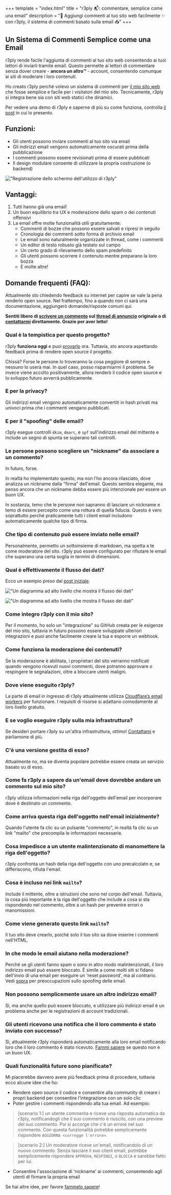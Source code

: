 +++
template = "index.html"
title = "r3ply 📬: commentare, semplice come una email"
description = "💬 Aggiungi commenti al tuo sito web facilmente ✨ con r3ply, il sistema di commenti basato sulla email 📥"
+++

## Un Sistema di Commenti Semplice come una Email

r3ply rende facile l'aggiunta di commenti al tuo sito web consentendo ai tuoi lettori di inviarli tramite email. Questo permette ai lettori di commentare senza dover creare - **ancora un altro™️** - account, consentendo comunque ai siti di moderare i loro contenuti.

Ho creato r3ply perché volevo un sistema di commenti per [il mio sito web](https://spenc.es/) che fosse semplice e facile per i visitatori del mio sito. Tecnicamente, r3ply si integra bene sia con siti web statici che dinamici.

Per vedere una demo di r3ply e saperne di più su come funziona, controlla [il post](https://spenc.es/writing/email-as-a-commenting-system/) in cui lo presento.

## Funzioni:
* Gli utenti possono inviare commenti al tuo sito via email
* Gli indirizzi email vengono automaticamente oscurati prima della pubblicazione
* I commenti possono essere revisionati prima di essere pubblicati
* Il design modulare consente di utilizzare la propria costruzione (o backend)

!["Registrazione dello schermo dell'utilizzo di r3ply"](/screenrecording_md.webp "Il tuo client email è probabilmente molto più comodo per scrivere rispetto al browser. Ad esempio, le bozze vengono salvate automaticamente e puoi scorrere l'articolo mentre pensi a ciò che stai scrivendo.")

## Vantaggi:
1. Tutti hanno già una email!
2. Un buon equilibrio tra UX e moderazione dello spam o dei contenuti offensivi
3. La email offre molte funzionalità utili gratuitamente:
    * Commenti di bozze che possono essere salvati e ripresi in seguito
    * Cronologia dei commenti sotto forma di archivio email
    * Le email sono naturalmente organizzate in thread, come i commenti
    * Un editor di testo robusto già testato sul campo
    * Un certo grado di rilevamento dello spam predefinito
    * Gli utenti possono scorrere il contenuto mentre preparano la loro bozza
    * E molte altre!

## Domande frequenti (FAQ):

Attualmente sto chiedendo feedback su internet per capire se vale la pena renderlo open source. Nel frattempo, fino a quando non ci sarà una documentazione, aggiungerò domande/risposte comuni qui.

**Sentiti libero di [scrivere un commento](https://spenc.es/writing/email-as-a-commenting-system/#comments) sul [thread di annuncio](https://spenc.es/writing/email-as-a-commenting-system/) originale o di [contattarmi](https://spenc.es/contact/) direttamente. Grazie per aver letto!**

<div class="px-4 border border-[#020D2B] rounded-xl">

### Qual è la tempistica per questo progetto?
r3ply **funziona oggi** e puoi [provarlo](https://spenc.es/writing/email-as-a-commenting-system/#comments) ora. Tuttavia, sto ancora aspettando feedback prima di rendere open source il progetto.

Chissà? Forse le persone lo troveranno la cosa peggiore di sempre e nessuno lo userà mai. In quel caso, posso risparmiarmi il problema. Se invece viene accolto positivamente, allora renderò il codice open source e lo sviluppo futuro avverrà pubblicamente.

### E per la privacy?
Gli indirizzi email vengono automaticamente convertiti in hash privati ma univoci prima che i commenti vengano pubblicati.

### E per il "spoofing" delle email?
r3ply esegue controlli `dkim`, `dmarc`, e `spf` sull'indirizzo email del mittente e include un segno di spunta se superano tali controlli.

### Le persone possono scegliere un "nickname" da associare a un commento?
In futuro, forse.

In realtà ho implementato questo, ma non l'ho ancora rilasciato, dove analizza un nickname dalla "firma" dell'email. Questo sembra elegante, ma penso ancora che un nickname debba essere più intenzionale per essere un buon UX.

In sostanza, temo che le persone non sapranno di lasciare un nickname e temo di essere percepito come una rottura di quella fiducia. Questo è vero soprattutto perché praticamente tutti i client email includono automaticamente qualche tipo di firma.

### Che tipo di contenuto può essere inviato nelle email?
Personalmente, permetto un sottoinsieme di markdown, ma spetta a te come moderatore del sito. r3ply può essere configurato per rifiutare le email che superano una certa soglia in termini di dimensioni.

### Qual è effettivamente il flusso dei dati?
Ecco un esempio preso dal [post iniziale](https://spenc.es/writing/email-as-a-commenting-system/#comments).

<div class="md:hidden bg-slate-900 border border-red-400 not-prose py-4">

!["Un diagramma ad alto livello che mostra il flusso dei dati"](high-level-arch_v.webp "Il flusso dei dati è circolare, inizia e termina con la costruzione/rendering del sito.")

</div>

<div class="hidden md:block bg-slate-900 border border-red-400 not-prose">

!["Un diagramma ad alto livello che mostra il flusso dei dati"](high-level-arch_h.webp "Il flusso dei dati è circolare, inizia e termina con la costruzione/rendering del sito.")

</div>

### Come integro r3ply con il mio sito?
Per il momento, ho solo un "integrazione" su GitHub creata per le esigenze del mio sito, tuttavia in futuro possono essere sviluppate ulteriori integrazioni e puoi anche facilmente creare la tua e esporre un webhook.

### Come funziona la moderazione dei contenuti?
Se la moderazione è abilitata, i proprietari del sito verranno notificati quando vengono ricevuti nuovi commenti, dove potranno approvare o respingere le segnalazioni, oltre a bloccare utenti maligni.

### Dove viene eseguito r3ply?
La parte di email in ingresso di r3ply attualmente utilizza [Cloudflare’s email workers](https://workers.cloudflare.com) per funzionare. I requisiti di risorse si adattano comodamente al loro livello gratuito.

### E se voglio eseguire r3ply sulla mia infrastruttura?
Se desideri portare r3ply su un'altra infrastruttura, ottimo! [Contattami](https://spenc.es/contact/) e parliamone di più.

### C'è una versione gestita di esso?
Attualmente no, ma se diventa popolare potrebbe essere creata un servizio basato su di esso.

### Come fa r3ply a sapere da un'email dove dovrebbe andare un commento sul mio sito?
r3ply utilizza informazioni nella riga dell'oggetto dell'email per incorporare dove è destinato un commento.

### Come arriva questa riga dell'oggetto nell'email inizialmente?
Quando l'utente fa clic su un pulsante "commento", in realtà fa clic su un link "mailto" che precompila le informazioni necessarie.

### Cosa impedisce a un utente malintenzionato di manomettere la riga dell'oggetto?
r3ply confronta un hash della riga dell'oggetto con uno precalcolato e, se differiscono, rifiuta l'email.

### Cosa è incluso nei link `mailto`?
Include il mittente, oltre a istruzioni che sono nel corpo dell'email. Tuttavia, la cosa più importante è la riga dell'oggetto che include a cosa si sta rispondendo nel commento, oltre a un hash per prevenire errori o manomissioni.

### Come viene generato questo link `mailto`?
Il tuo sito deve crearlo, poiché solo il tuo sito sa dove inserire i commenti nell'HTML.

### In che modo le email aiutano nella moderazione?
Perché se gli utenti fanno spam o sono in altro modo malintenzionati, il loro indirizzo email può essere bloccato. È simile a come molti siti si fidano dell'invio di una email per eseguire un 'reset password', ma al contrario. Vedi [sopra](#e-per-il-spoofing-delle-email) per preoccupazioni sullo spoofing delle email.

### Non possono semplicemente usare un altro indirizzo email?
Sì, ma anche quello può essere bloccato, e utilizzare più indirizzi email è un problema anche per le registrazioni di account tradizionali.

### Gli utenti ricevono una notifica che il loro commento è stato inviato con successo?
Sì, attualmente r3ply risponderà automaticamente alla loro email notificando loro che il loro commento è stato ricevuto. [Fammi sapere](https://spenc.es/contact) se questo non è un buon UX.

### Quali funzionalità future sono pianificate?

Mi piacerebbe davvero avere più feedback prima di procedere, tuttavia ecco alcune idee che ho:

* Rendere open source il codice e consentire alla community di creare i propri backend per consentire l'integrazione con un solo clic
* Poter gestire i commenti rispondendo alla tua email. Ad esempio:
> [scenario 1:] un utente commenta e riceve una risposta automatica da r3ply, notificandogli che il suo commento è riuscito, con una preview del suo commento. Poi si accorge che c'è un errore nel suo commento. Con questa funzionalità potrebbe semplicemente rispondere `AGGIORNA <corregge l'errore>`.

> [scenario 2:] Un moderatore riceve un'email, notificandolo di un nuovo commento. Senza lasciare il suo client email, potrebbe semplicemente rispondere `APPROVA`, `RESPINGI`, o `BLOCCA` e sarebbe fatto per lui.

* Consentire l'associazione di 'nickname' ai commenti, consentendo agli utenti di firmare la propria email

Se hai altre idee, per favore [fammelo sapere](https://spenc.es/contact)!
